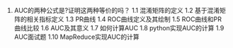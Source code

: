 1. AUC的两种公式是?证明这两种等价的吗？
1.1 混淆矩阵的定义
1.2 基于混淆矩阵的相关指标定义
1.3 PR曲线
1.4 ROC曲线定义及其绘制
1.5 ROC曲线和PR曲线比较
1.6 AUC及其意义
1.7 如何计算AUC
1.8 python实现AUC的计算
1.9 AUC面试题
1.10 MapReduce实现AUC的计算

